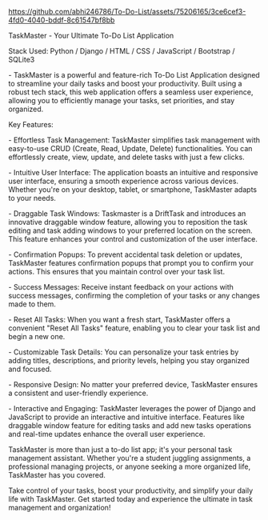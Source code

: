 https://github.com/abhi246786/To-Do-List/assets/75206165/3ce6cef3-4fd0-4040-bddf-8c61547bf8bb

TaskMaster - Your Ultimate To-Do List Application

Stack Used: Python / Django / HTML / CSS / JavaScript / Bootstrap /
SQLite3

\- TaskMaster is a powerful and feature-rich To-Do List Application
designed to streamline your daily tasks and boost your productivity.
Built using a robust tech stack, this web application offers a seamless
user experience, allowing you to efficiently manage your tasks, set
priorities, and stay organized.

Key Features:

\- Effortless Task Management: TaskMaster simplifies task management
with easy-to-use CRUD (Create, Read, Update, Delete) functionalities.
You can effortlessly create, view, update, and delete tasks with just a
few clicks.

\- Intuitive User Interface: The application boasts an intuitive and
responsive user interface, ensuring a smooth experience across various
devices. Whether you\'re on your desktop, tablet, or smartphone,
TaskMaster adapts to your needs.

\- Draggable Task Windows: Taskmaster is a DriftTask and introduces an
innovative draggable window feature, allowing you to reposition the task
editing and task adding windows to your preferred location on the
screen. This feature enhances your control and customization of the user
interface.

\- Confirmation Popups: To prevent accidental task deletion or updates,
TaskMaster features confirmation popups that prompt you to confirm your
actions. This ensures that you maintain control over your task list.

\- Success Messages: Receive instant feedback on your actions with
success messages, confirming the completion of your tasks or any changes
made to them.

\- Reset All Tasks: When you want a fresh start, TaskMaster offers a
convenient \"Reset All Tasks\" feature, enabling you to clear your task
list and begin a new one.

\- Customizable Task Details: You can personalize your task entries by
adding titles, descriptions, and priority levels, helping you stay
organized and focused.

\- Responsive Design: No matter your preferred device, TaskMaster
ensures a consistent and user-friendly experience.

\- Interactive and Engaging: TaskMaster leverages the power of Django
and JavaScript to provide an interactive and intuitive interface.
Features like draggable window feature for editing tasks and add new
tasks operations and real-time updates enhance the overall user
experience.

TaskMaster is more than just a to-do list app; it\'s your personal task
management assistant. Whether you\'re a student juggling assignments, a
professional managing projects, or anyone seeking a more organized life,
TaskMaster has you covered.

Take control of your tasks, boost your productivity, and simplify your
daily life with TaskMaster. Get started today and experience the
ultimate in task management and organization!
